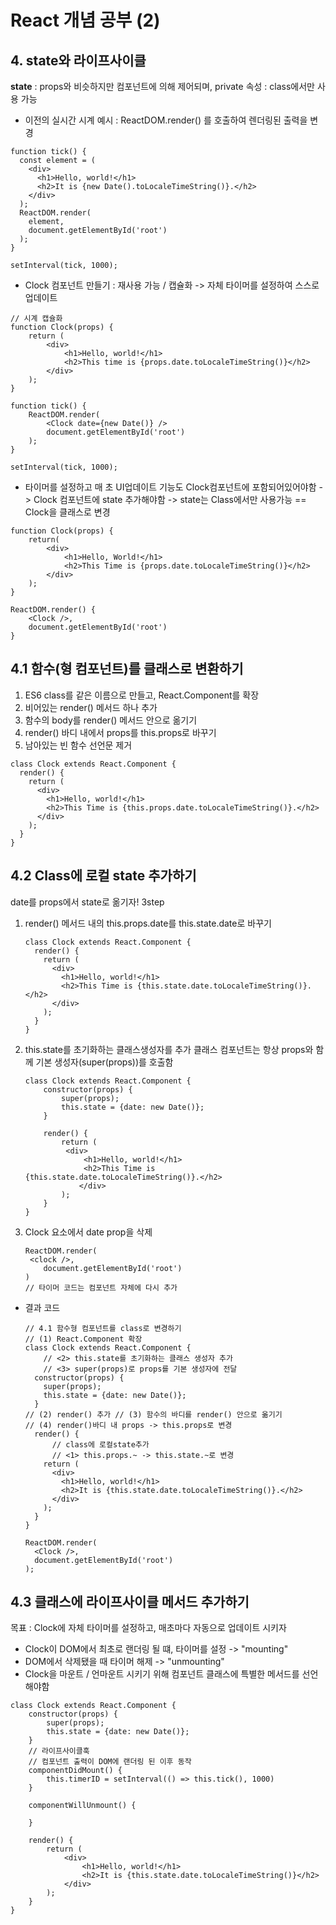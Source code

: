 # React 개념 공부 (2)

## 4. state와 라이프사이클

**state** 
: props와 비슷하지만 컴포넌트에 의해 제어되며, private 속성
: class에서만 사용 가능

- 이전의 실시간 시계 예시
  : ReactDOM.render() 를 호출하여 렌더링된 출력을 변경

```react
function tick() {
  const element = (
    <div>
      <h1>Hello, world!</h1>
      <h2>It is {new Date().toLocaleTimeString()}.</h2>
    </div>
  );
  ReactDOM.render(
    element,
    document.getElementById('root')
  );
}

setInterval(tick, 1000);
```

- Clock 컴포넌트 만들기
  : 재사용 가능 / 캡슐화 -> 자체 타이머를 설정하여 스스로 업데이트

```react
// 시계 캡슐화
function Clock(props) {
    return (
    	<div>
        	<h1>Hello, world!</h1>
            <h2>This time is {props.date.toLocaleTimeString()}</h2>
        </div>    
    );
}

function tick() {
    ReactDOM.render(
    	<Clock date={new Date()} />
        document.getElementById('root')
    );
}

setInterval(tick, 1000);
```

- 타이머를 설정하고 매 초 UI업데이트 기능도 Clock컴포넌트에 포함되어있어야함
  -> Clock 컴포넌트에 state 추가해야함
  -> state는 Class에서만 사용가능 == Clock을 클래스로 변경

```react
function Clock(props) {
    return(
    	<div>
        	<h1>Hello, World!</h1>
            <h2>This Time is {props.date.toLocaleTimeString()}</h2>
        </div>
    );
}

ReactDOM.render() {
    <Clock />,
    document.getElementById('root')
}
```



## 4.1 함수(형 컴포넌트)를 클래스로 변환하기

1. ES6 class를 같은 이름으로 만들고, React.Component를 확장
2. 비어있는 render() 메서드 하나 추가
3. 함수의 body를 render() 메서드 안으로 옮기기
4. render() 바디 내에서 props를 this.props로 바꾸기
5. 남아있는 빈 함수 선언문 제거

```react
class Clock extends React.Component {
  render() {
    return (
      <div>
        <h1>Hello, world!</h1>
        <h2>This Time is {this.props.date.toLocaleTimeString()}.</h2>
      </div>
    );
  }
}
```



## 4.2 Class에 로컬 state 추가하기

date를 props에서 state로 옮기자! 3step

1. render() 메서드 내의 this.props.date를 this.state.date로 바꾸기

   ```react
   class Clock extends React.Component {
     render() {
       return (
         <div>
           <h1>Hello, world!</h1>
           <h2>This Time is {this.state.date.toLocaleTimeString()}.</h2>
         </div>
       );
     }
   }
   ```

2. this.state를 초기화하는 클래스생성자를 추가
   클래스 컴포넌트는 항상 props와 함께 기본 생성자(super(props))를 호출함

   ```react
   class Clock extends React.Component {
       constructor(props) {
           super(props);
           this.state = {date: new Date()};
       }
       
       render() {
           return (
           	<div>
               	<h1>Hello, world!</h1>
           		<h2>This Time is {this.state.date.toLocaleTimeString()}.</h2>
               </div>
           );
       }
   }
   ```

3. Clock 요소에서 date prop을 삭제

   ```react
   ReactDOM.render(
   	<clock />,
       document.getElementById('root')
   )
   // 타이머 코드는 컴포넌트 자체에 다시 추가
   ```

- 결과 코드

  ```react
  // 4.1 함수형 컴포넌트를 class로 변경하기
  // (1) React.Component 확장
  class Clock extends React.Component {
      // <2> this.state를 초기화하는 클래스 생성자 추가
      // <3> super(props)로 props를 기본 생성자에 전달
    constructor(props) {
      super(props);
      this.state = {date: new Date()};
    }
  // (2) render() 추가 // (3) 함수의 바디를 render() 안으로 옮기기 
  // (4) render()바디 내 props -> this.props로 변경
    render() {
        // class에 로컬state추가
        // <1> this.props.~ -> this.state.~로 변경
      return (
        <div>
          <h1>Hello, world!</h1>  
          <h2>It is {this.state.date.toLocaleTimeString()}.</h2>
        </div>
      );
    }
  }
  
  ReactDOM.render(
    <Clock />,
    document.getElementById('root')
  );
  ```

  

## 4.3 클래스에 라이프사이클 메서드 추가하기

목표 : Clock에 자체 타이머를 설정하고, 매초마다 자동으로 업데이트 시키자

- Clock이 DOM에서 최초로 랜더링 될 떄, 타이머를 설정 -> "mounting"
- DOM에서 삭제됐을 때 타이머 해제 -> "unmounting"
- Clock을 마운트 / 언마운트 시키기 위해 컴포넌트 클래스에 특별한 메서드를 선언해야함

```react
class Clock extends React.Component {
    constructor(props) {
        super(props);
        this.state = {date: new Date()};
    }
    // 라이프사이클훅
    // 컴포넌트 출력이 DOM에 랜더링 된 이후 동작
    componentDidMount() {
        this.timerID = setInterval(() => this.tick(), 1000)
    }
    
    componentWillUnmount() {
        
    }
    
    render() {
        return (
        	<div>
            	<h1>Hello, world!</h1>
                <h2>It is {this.state.date.toLocaleTimeString()}</h2>
            </div>
        );
    }
}
```

